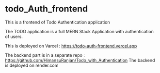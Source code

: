 # todo_Auth_frontend
This is a frontend of Todo Authentication application 

The TODO application is a full MERN Stack Application with authentication of users.


This is deployed on Varcel : https://todo-auth-frontend.vercel.app

The backend part is in a separate repo : https://github.com/HimansuRanjan/Todo_with_Authentication
The backend is deployed on render.com 

